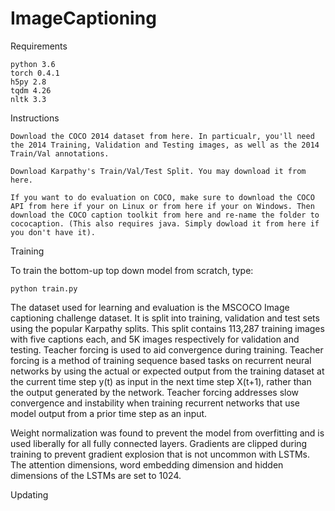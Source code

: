 # ImageCaptioning

Requirements 

    python 3.6
    torch 0.4.1
    h5py 2.8
    tqdm 4.26
    nltk 3.3

Instructions

    Download the COCO 2014 dataset from here. In particualr, you'll need the 2014 Training, Validation and Testing images, as well as the 2014 Train/Val annotations.

    Download Karpathy's Train/Val/Test Split. You may download it from here.

    If you want to do evaluation on COCO, make sure to download the COCO API from here if your on Linux or from here if your on Windows. Then download the COCO caption toolkit from here and re-name the folder to cococaption. (This also requires java. Simply dowload it from here if you don't have it).

 Training

To train the bottom-up top down model from scratch, type:

    python train.py

The dataset used for learning and evaluation is the MSCOCO Image captioning challenge dataset. It is split into training, validation and test sets using the popular Karpathy splits. This split contains 113,287 training images with five captions each, and 5K images respectively for validation and testing. Teacher forcing is used to aid convergence during training. Teacher forcing is a method of training sequence based tasks on recurrent neural networks by using the actual or expected output from the training dataset at the current time step y(t) as input in the next time step X(t+1), rather than the output generated by the network. Teacher forcing addresses slow convergence and instability when training recurrent networks that use model output from a prior time step as an input.

Weight normalization was found to prevent the model from overfitting and is used liberally for all fully connected layers.
Gradients are clipped during training to prevent gradient explosion that is not uncommon with LSTMs. The attention dimensions, word embedding dimension and hidden dimensions of the LSTMs are set to 1024.


Updating
